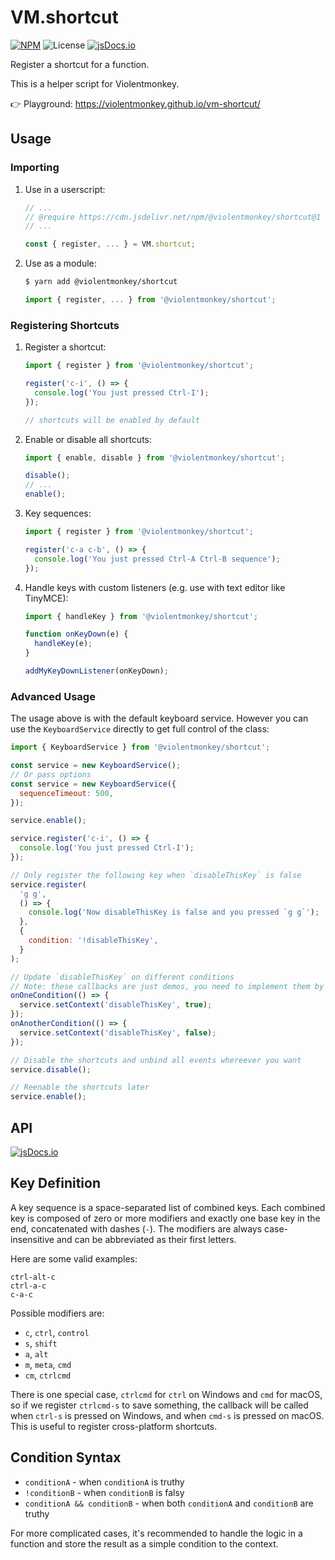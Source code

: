 # VM.shortcut

[![NPM](https://img.shields.io/npm/v/@violentmonkey/shortcut.svg)](https://npm.im/@violentmonkey/shortcut)
![License](https://img.shields.io/npm/l/@violentmonkey/shortcut.svg)
[![jsDocs.io](https://img.shields.io/badge/jsDocs.io-reference-blue)](https://www.jsdocs.io/package/@violentmonkey/shortcut)

Register a shortcut for a function.

This is a helper script for Violentmonkey.

👉 Playground: https://violentmonkey.github.io/vm-shortcut/

## Usage

### Importing

1. Use in a userscript:

   ```js
   // ...
   // @require https://cdn.jsdelivr.net/npm/@violentmonkey/shortcut@1
   // ...

   const { register, ... } = VM.shortcut;
   ```

1. Use as a module:

   ```bash
   $ yarn add @violentmonkey/shortcut
   ```

   ```js
   import { register, ... } from '@violentmonkey/shortcut';
   ```

### Registering Shortcuts

1. Register a shortcut:

   ```js
   import { register } from '@violentmonkey/shortcut';

   register('c-i', () => {
     console.log('You just pressed Ctrl-I');
   });

   // shortcuts will be enabled by default
   ```

1. Enable or disable all shortcuts:

   ```js
   import { enable, disable } from '@violentmonkey/shortcut';

   disable();
   // ...
   enable();
   ```

1. Key sequences:

   ```js
   import { register } from '@violentmonkey/shortcut';

   register('c-a c-b', () => {
     console.log('You just pressed Ctrl-A Ctrl-B sequence');
   });
   ```

1. Handle keys with custom listeners (e.g. use with text editor like TinyMCE):

   ```js
   import { handleKey } from '@violentmonkey/shortcut';

   function onKeyDown(e) {
     handleKey(e);
   }

   addMyKeyDownListener(onKeyDown);
   ```

### Advanced Usage

The usage above is with the default keyboard service. However you can use the `KeyboardService` directly to get full control of the class:

```js
import { KeyboardService } from '@violentmonkey/shortcut';

const service = new KeyboardService();
// Or pass options
const service = new KeyboardService({
  sequenceTimeout: 500,
});

service.enable();

service.register('c-i', () => {
  console.log('You just pressed Ctrl-I');
});

// Only register the following key when `disableThisKey` is false
service.register(
  'g g',
  () => {
    console.log('Now disableThisKey is false and you pressed `g g`');
  },
  {
    condition: '!disableThisKey',
  }
);

// Update `disableThisKey` on different conditions
// Note: these callbacks are just demos, you need to implement them by yourself!!!
onOneCondition(() => {
  service.setContext('disableThisKey', true);
});
onAnotherCondition(() => {
  service.setContext('disableThisKey', false);
});

// Disable the shortcuts and unbind all events whereever you want
service.disable();

// Reenable the shortcuts later
service.enable();
```

## API

[![jsDocs.io](https://img.shields.io/badge/jsDocs.io-reference-blue)](https://www.jsdocs.io/package/@violentmonkey/shortcut)

## Key Definition

A key sequence is a space-separated list of combined keys. Each combined key is composed of zero or more modifiers and exactly one base key in the end, concatenated with dashes (`-`). The modifiers are always case-insensitive and can be abbreviated as their first letters.

Here are some valid examples:

```
ctrl-alt-c
ctrl-a-c
c-a-c
```

Possible modifiers are:

- `c`, `ctrl`, `control`
- `s`, `shift`
- `a`, `alt`
- `m`, `meta`, `cmd`
- `cm`, `ctrlcmd`

There is one special case, `ctrlcmd` for `ctrl` on Windows and `cmd` for macOS, so if we register `ctrlcmd-s` to save something, the callback will be called when `ctrl-s` is pressed on Windows, and when `cmd-s` is pressed on macOS. This is useful to register cross-platform shortcuts.

## Condition Syntax

- `conditionA` - when `conditionA` is truthy
- `!conditionB` - when `conditionB` is falsy
- `conditionA && conditionB` - when both `conditionA` and `conditionB` are truthy

For more complicated cases, it's recommended to handle the logic in a function and store the result as a simple condition to the context.
